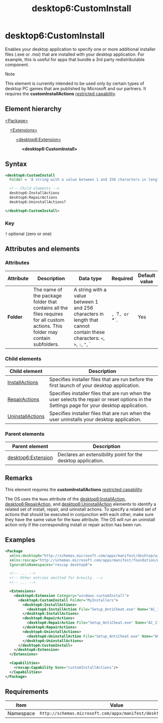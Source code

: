 ﻿---
title: desktop6:CustomInstall
description: Enables your desktop application to specify one or more additional installer files (.exe or .msi) that are installed with your app.
ms.date: 01/22/2020
ms.topic: reference
keywords: windows 10, uwp, schema, manifest, desktop, extension 
ms.custom: 19H1
---

# desktop6:CustomInstall

Enables your desktop application to specify one or more additional installer files (.exe or .msi) that are installed with your desktop application. For example, this is useful for apps that bundle a 3rd party redistributable component.

> [!NOTE]
> This element is currently intended to be used only by certain types of desktop PC games that are published by Microsoft and our partners. It requires the **customInstallActions** [restricted capability](/windows/uwp/packaging/app-capability-declarations#restricted-capabilities).

## Element hierarchy

[\<Package\>](element-package.md)

&nbsp;&nbsp;&nbsp;&nbsp;[\<Extensions\>](element-1-extensions.md)

&nbsp;&nbsp;&nbsp;&nbsp; &nbsp;&nbsp;&nbsp;&nbsp;[\<desktop6:Extension\>](element-desktop6-package-extension.md)

&nbsp;&nbsp;&nbsp;&nbsp; &nbsp;&nbsp;&nbsp;&nbsp; &nbsp;&nbsp;&nbsp;&nbsp;**\<desktop6:CustomInstall\>**

## Syntax

```xml
<desktop6:CustomInstall
  Folder = 'A string with a value between 1 and 256 characters in length that cannot contain these characters: <, >, :, ", |, ?, or *.' >

  <!-- Child elements -->
  desktop6:InstallActions
  desktop6:RepairActions
  desktop6:UninstallActions?

</desktop6:CustomInstall>
```

### Key

`?` optional (zero or one)

## Attributes and elements

### Attributes

| Attribute | Description | Data type | Required | Default value |
|-|-|-|-|-|
| **Folder** | The name of the package folder that contains all the files requires for all custom actions. This folder may contain subfolders. | A string with a value between 1 and 256 characters in length that cannot contain these characters: `<`, `>`, `:`, `"`, `|`, `?`, or `*`. | Yes |  |

### Child elements

| Child element | Description |
|-|-|
| [InstallActions](element-desktop6-installactions.md) | Specifies installer files that are run before the first launch of your desktop application.  |
| [RepairActions](element-desktop6-repairactions.md) | Specifies installer files that are run when the user selects the repair or reset options in the Settings page for your desktop application. |
| [UninstallActions](element-desktop6-uninstallactions.md) | Specifies installer files that are run when the user uninstalls your desktop application.  |

### Parent elements

| Parent element | Description |
|-|-|
| [desktop6:Extension](element-desktop6-package-extension.md) | Declares an extensibility point for the desktop application. |

## Remarks

This element requires the **customInstallActions** [restricted capability](/windows/uwp/packaging/app-capability-declarations#restricted-capabilities).

The OS uses the `Name` attribute of the [desktop6:InstallAction](element-desktop6-installaction.md), [desktop6:RepairAction](element-desktop6-repairaction.md), and [desktop6:UninstallAction](element-desktop6-uninstallaction.md) elements to identify a related set of install, repair, and uninstall actions. To specify a related set of actions that should be executed in conjunction with each other, make sure they have the same value for the `Name` attribute. The OS will run an uninstall action only if the corresponding install or repair action has been run.

## Examples

```xml
<Package
  xmlns:desktop6="http://schemas.microsoft.com/appx/manifest/desktop/windows10/6"
  xmlns:rescap="http://schemas.microsoft.com/appx/manifest/foundation/windows10/restrictedcapabilities"
  IgnorableNamespaces="rescap desktop6">

  <!-- ... -->
  <!-- Other entries omitted for brevity. -->
  <!-- ... -->

  <Extensions>
    <desktop6:Extension Category="windows.customInstall">
      <desktop6:CustomInstall Folder="MyInstallers">
        <desktop6:InstallActions>
          <desktop6:InstallAction File="Setup_AntiCheat.exe" Name="AC_1" Arguments="/add /silent" />
        </desktop6:InstallActions>
        <desktop6:RepairActions>
          <desktop6:RepairAction File="Setup_AntiCheat.exe" Name="AC_1" Arguments="/add /silent /force" />
        </desktop6:RepairActions>
        <desktop6:UninstallActions>
          <desktop6:UninstallAction File="Setup_AntiCheat.exe" Name="AC_1" Arguments="/remove /silent" />
        </desktop6:UninstallActions>
      </desktop6:CustomInstall>
    </desktop6:Extension>
  </Extensions>

  <Capabilities>
    <rescap:Capability Name="customInstallActions"/>
  </Capabilities>
</Package>
```

## Requirements

| Item  | Value  |
|--|--|
| Namespace | `http://schemas.microsoft.com/appx/manifest/desktop/windows10/6` |
